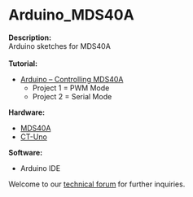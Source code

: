 # Arduino_MDS40A
<strong>Description:</strong><br/>
Arduino sketches for MDS40A<br/><br/>
<strong>Tutorial:</strong><br/>
<ul>
<li><a href="http://tutorial.cytron.com.my/2012/07/23/arduino-controlling-mds40a/" target="_blank">Arduino – Controlling MDS40A</a>
<ul>
<li>Project 1 = PWM Mode</li>
<li>Project 2 = Serial Mode</li>
</ul>
</li>
</ul>
<strong>Hardware:</strong></br>
<ul>
<li><a href="http://www.cytron.com.my/p-mds40a" target="_blank"> MDS40A </a></li>
<li><a href="http://www.cytron.com.my/p-ct-uno" target="_blank"> CT-Uno </a></li>
</ul>
<strong>Software:</strong><br/>
<ul>
<li>Arduino IDE</li>
</ul>

Welcome to our <a href="http://forum.cytron.com.my" target="_blank">technical forum</a> for further inquiries. 

